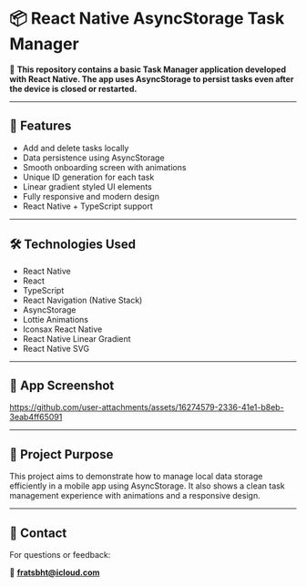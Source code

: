 # 📦 React Native AsyncStorage Task Manager

🔗 **This repository contains a basic Task Manager application developed with React Native. The app uses AsyncStorage to persist tasks even after the device is closed or restarted.**

---

## 🚀 Features

- Add and delete tasks locally  
- Data persistence using AsyncStorage  
- Smooth onboarding screen with animations  
- Unique ID generation for each task  
- Linear gradient styled UI elements  
- Fully responsive and modern design  
- React Native + TypeScript support  

---

## 🛠️ Technologies Used

- React Native  
- React  
- TypeScript  
- React Navigation (Native Stack)  
- AsyncStorage  
- Lottie Animations  
- Iconsax React Native  
- React Native Linear Gradient  
- React Native SVG  

---

## 📸 App Screenshot



https://github.com/user-attachments/assets/16274579-2336-41e1-b8eb-3eab4ff65091




---

## 📝 Project Purpose

This project aims to demonstrate how to manage local data storage efficiently in a mobile app using AsyncStorage. It also shows a clean task management experience with animations and a responsive design.

---

## 📩 Contact

For questions or feedback:

📧 **fratsbht@icloud.com**
